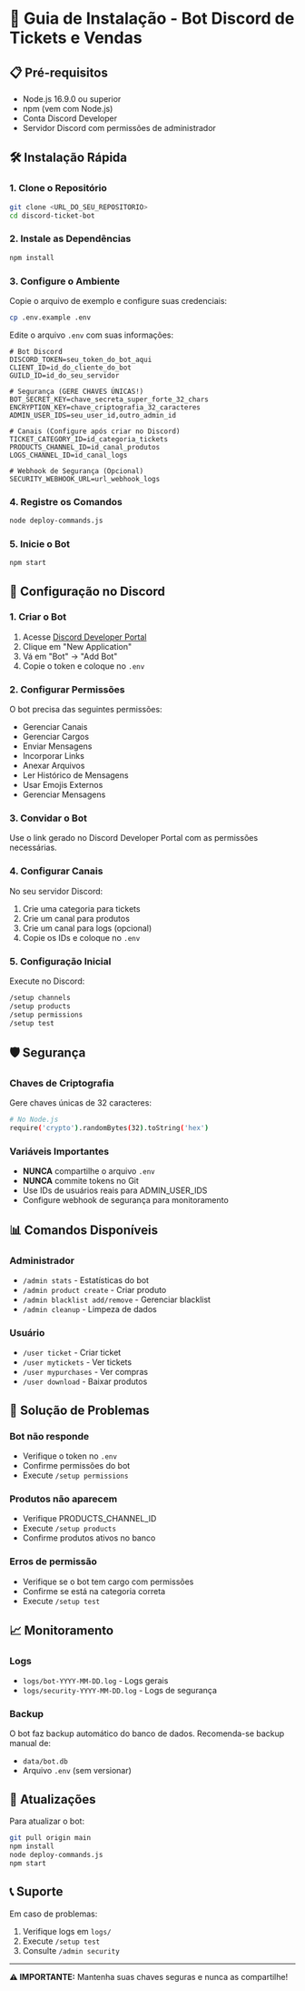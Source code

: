 # 🚀 Guia de Instalação - Bot Discord de Tickets e Vendas

## 📋 Pré-requisitos

- Node.js 16.9.0 ou superior
- npm (vem com Node.js)
- Conta Discord Developer
- Servidor Discord com permissões de administrador

## 🛠️ Instalação Rápida

### 1. Clone o Repositório

```bash
git clone <URL_DO_SEU_REPOSITORIO>
cd discord-ticket-bot
```

### 2. Instale as Dependências

```bash
npm install
```

### 3. Configure o Ambiente

Copie o arquivo de exemplo e configure suas credenciais:

```bash
cp .env.example .env
```

Edite o arquivo `.env` com suas informações:

```env
# Bot Discord
DISCORD_TOKEN=seu_token_do_bot_aqui
CLIENT_ID=id_do_cliente_do_bot
GUILD_ID=id_do_seu_servidor

# Segurança (GERE CHAVES ÚNICAS!)
BOT_SECRET_KEY=chave_secreta_super_forte_32_chars
ENCRYPTION_KEY=chave_criptografia_32_caracteres
ADMIN_USER_IDS=seu_user_id,outro_admin_id

# Canais (Configure após criar no Discord)
TICKET_CATEGORY_ID=id_categoria_tickets
PRODUCTS_CHANNEL_ID=id_canal_produtos
LOGS_CHANNEL_ID=id_canal_logs

# Webhook de Segurança (Opcional)
SECURITY_WEBHOOK_URL=url_webhook_logs
```

### 4. Registre os Comandos

```bash
node deploy-commands.js
```

### 5. Inicie o Bot

```bash
npm start
```

## 🔧 Configuração no Discord

### 1. Criar o Bot

1. Acesse [Discord Developer Portal](https://discord.com/developers/applications)
2. Clique em "New Application"
3. Vá em "Bot" → "Add Bot"
4. Copie o token e coloque no `.env`

### 2. Configurar Permissões

O bot precisa das seguintes permissões:

- Gerenciar Canais
- Gerenciar Cargos
- Enviar Mensagens
- Incorporar Links
- Anexar Arquivos
- Ler Histórico de Mensagens
- Usar Emojis Externos
- Gerenciar Mensagens

### 3. Convidar o Bot

Use o link gerado no Discord Developer Portal com as permissões necessárias.

### 4. Configurar Canais

No seu servidor Discord:

1. Crie uma categoria para tickets
2. Crie um canal para produtos
3. Crie um canal para logs (opcional)
4. Copie os IDs e coloque no `.env`

### 5. Configuração Inicial

Execute no Discord:

```bash
/setup channels
/setup products
/setup permissions
/setup test
```

## 🛡️ Segurança

### Chaves de Criptografia

Gere chaves únicas de 32 caracteres:

```bash
# No Node.js
require('crypto').randomBytes(32).toString('hex')
```

### Variáveis Importantes

- **NUNCA** compartilhe o arquivo `.env`
- **NUNCA** commite tokens no Git
- Use IDs de usuários reais para ADMIN_USER_IDS
- Configure webhook de segurança para monitoramento

## 📊 Comandos Disponíveis

### Administrador

- `/admin stats` - Estatísticas do bot
- `/admin product create` - Criar produto
- `/admin blacklist add/remove` - Gerenciar blacklist
- `/admin cleanup` - Limpeza de dados

### Usuário

- `/user ticket` - Criar ticket
- `/user mytickets` - Ver tickets
- `/user mypurchases` - Ver compras
- `/user download` - Baixar produtos

## 🚨 Solução de Problemas

### Bot não responde

- Verifique o token no `.env`
- Confirme permissões do bot
- Execute `/setup permissions`

### Produtos não aparecem

- Verifique PRODUCTS_CHANNEL_ID
- Execute `/setup products`
- Confirme produtos ativos no banco

### Erros de permissão

- Verifique se o bot tem cargo com permissões
- Confirme se está na categoria correta
- Execute `/setup test`

## 📈 Monitoramento

### Logs

- `logs/bot-YYYY-MM-DD.log` - Logs gerais
- `logs/security-YYYY-MM-DD.log` - Logs de segurança

### Backup

O bot faz backup automático do banco de dados.
Recomenda-se backup manual de:

- `data/bot.db`
- Arquivo `.env` (sem versionar)

## 🔄 Atualizações

Para atualizar o bot:

```bash
git pull origin main
npm install
node deploy-commands.js
npm start
```

## 📞 Suporte

Em caso de problemas:

1. Verifique logs em `logs/`
2. Execute `/setup test`
3. Consulte `/admin security`

---

**⚠️ IMPORTANTE:** Mantenha suas chaves seguras e nunca as compartilhe!
